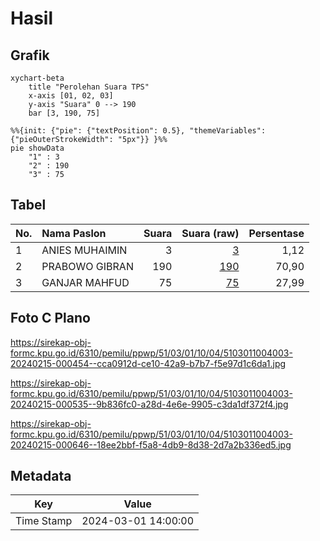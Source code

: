 # Hasil

## Grafik

```mermaid
xychart-beta
    title "Perolehan Suara TPS"
    x-axis [01, 02, 03]
    y-axis "Suara" 0 --> 190
    bar [3, 190, 75]
```

```mermaid
%%{init: {"pie": {"textPosition": 0.5}, "themeVariables": {"pieOuterStrokeWidth": "5px"}} }%%
pie showData
    "1" : 3
    "2" : 190
    "3" : 75
```

## Tabel

| No. | Nama Paslon    | Suara | Suara (raw) | Persentase |
|:--- |:-------------- | -----:| -----------:| ----------:|
| 1   | ANIES MUHAIMIN | 3     | [3][p-1]    | 1,12       |
| 2   | PRABOWO GIBRAN | 190   | [190][p-2]  | 70,90      |
| 3   | GANJAR MAHFUD  | 75    | [75][p-3]   | 27,99      |


[p-1]: https://github.com/gigit-pemilu/pemilu-2024-51-bali/blob/main/pilpres/hitung-suara/sub/51-bali/sub/03-badung/sub/01-kuta/sub/1004-legian/sub/003-tps/sub/paslon-1.txt
[p-2]: https://github.com/gigit-pemilu/pemilu-2024-51-bali/blob/main/pilpres/hitung-suara/sub/51-bali/sub/03-badung/sub/01-kuta/sub/1004-legian/sub/003-tps/sub/paslon-2.txt
[p-3]: https://github.com/gigit-pemilu/pemilu-2024-51-bali/blob/main/pilpres/hitung-suara/sub/51-bali/sub/03-badung/sub/01-kuta/sub/1004-legian/sub/003-tps/sub/paslon-3.txt

## Foto C Plano

https://sirekap-obj-formc.kpu.go.id/6310/pemilu/ppwp/51/03/01/10/04/5103011004003-20240215-000454--cca0912d-ce10-42a9-b7b7-f5e97d1c6da1.jpg

https://sirekap-obj-formc.kpu.go.id/6310/pemilu/ppwp/51/03/01/10/04/5103011004003-20240215-000535--9b836fc0-a28d-4e6e-9905-c3da1df372f4.jpg

https://sirekap-obj-formc.kpu.go.id/6310/pemilu/ppwp/51/03/01/10/04/5103011004003-20240215-000646--18ee2bbf-f5a8-4db9-8d38-2d7a2b336ed5.jpg


## Metadata

| Key        | Value               |
| ---------- | ------------------- |
| Time Stamp | 2024-03-01 14:00:00 |



